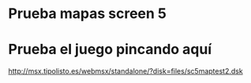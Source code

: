 # Prueba mapas screen 5
# Prueba el juego pincando aquí
http://msx.tipolisto.es/webmsx/standalone/?disk=files/sc5maptest2.dsk
